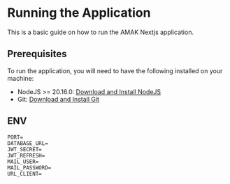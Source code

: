 # Running the Application

This is a basic guide on how to run the AMAK Nextjs application.

## Prerequisites

To run the application, you will need to have the following installed on your machine:

- NodeJS >= 20.16.0: [Download and Install NodeJS](https://nodejs.org/en)
- Git: [Download and Install Git](https://git-scm.com/downloads)

## ENV

```env
PORT=
DATABASE_URL=
JWT_SECRET=
JWT_REFRESH=
MAIL_USER=
MAIL_PASSWORD=
URL_CLIENT=
```
